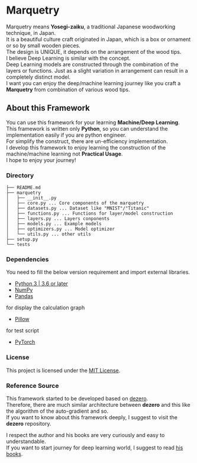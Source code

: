 # Marquetry
Marquetry means **Yosegi-zaiku**, a traditional Japanese woodworking technique, in Japan.  
It is a beautiful culture craft originated in Japan, which is a box or ornament or so by small wooden pieces.  
The design is UNIQUE, it depends on the arrangement of the wood tips.  
I believe Deep Learning is similar with the concept.  
Deep Learning models are constructed through the combination of the layers or functions. 
Just as a slight variation in arrangement can result in a completely distinct model.  
I want you can enjoy the deep/machine learning journey like 
you craft a **Marquetry** from combination of various wood tips. 

## About this Framework
You can use this framework for your learning **Machine/Deep Learning**.  
This framework is written only **Python**, so you can understand the implementation easily if you are python engineer.  
For simplify the construct, there are un-efficiency implementation.  
I develop this framework to enjoy learning the construction of the machine/machine learning not **Practical Usage**.  
I hope to enjoy your journey!  

### Directory
```
├── README.md
├── marquetry
│   ├── __init__.py
│   ├── core.py ... Core components of the marquetry
│   ├── datasets.py ... Dataset like "MNIST"/"Titanic"
│   ├── functions.py ... Functions for layer/model construction
│   ├── layers.py ... Layers conponents
│   ├── models.py ... Example models
│   ├── optimizers.py ... Model optimizer
│   └── utils.py ... other utils
├── setup.py
└── tests

```

### Dependencies
You need to fill the below version requirement and import external libraries. 

 - [Python 3 | 3.6 or later](https://docs.python.org/3/)
 - [NumPy](https://numpy.org/)
 - [Pandas](https://pandas.pydata.org/)

for display the calculation graph
 - [Pillow](https://pillow.readthedocs.io/en/stable/)

for test script
 - [PyTorch](https://pytorch.org/)


### License
This project is licensed under the [MIT License](LICENSE.md).


### Reference Source
This framework started to be developed based on [dezero](https://github.com/oreilly-japan/deep-learning-from-scratch-3).  
Therefore, there are much similar architecture between **dezero** and 
this like the algorithm of the auto-gradient and so.  
If you want to know about this framework deeply, I suggest to visit the **dezero** repository.

I respect the author and his books are very curiously and easy to understandable.  
If you want to start journey for deep learning world, I suggest to read [his books](https://www.oreilly.co.jp/books/9784873117584/).  
